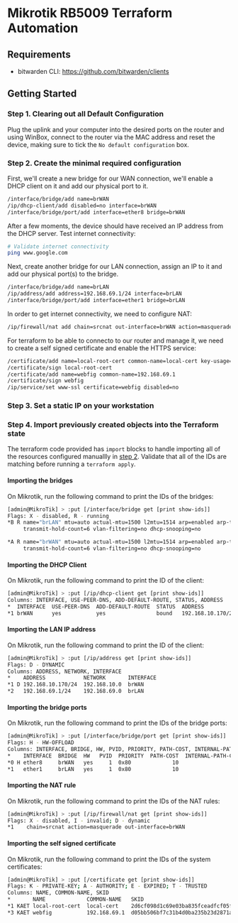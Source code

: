 # Mikrotik RB5009 Terraform Automation

## Requirements

- bitwarden CLI: <https://github.com/bitwarden/clients>

## Getting Started

### Step 1. Clearing out all Default Configuration

Plug the uplink and your computer into the desired ports on the router and using WinBox, connect to the router via the MAC address and reset the device, making sure to tick the `No default configuration` box.

### Step 2. Create the minimal required configuration

First, we'll create a new bridge for our WAN connection, we'll enable a DHCP client on it and add our physical port to it.

```bash
/interface/bridge/add name=brWAN
/ip/dhcp-client/add disabled=no interface=brWAN
/interface/bridge/port/add interface=ether8 bridge=brWAN
```

After a few moments, the device should have received an IP address from the DHCP server. Test internet connectivity:

```bash
# Validate internet connectivity
ping www.google.com
```

Next, create another bridge for our LAN connection, assign an IP to it and add our physical port(s) to the bridge.

```bash
/interface/bridge/add name=brLAN
/ip/address/add address=192.168.69.1/24 interface=brLAN
/interface/bridge/port/add interface=ether1 bridge=brLAN
```

In order to get internet connectivity, we need to configure NAT:

```bash
/ip/firewall/nat add chain=srcnat out-interface=brWAN action=masquerade src-address=192.168.69.0/24
```

For terraform to be able to connecto to our router and manage it, we need to create a self signed certificate and enable the HTTPS service:

```bash
/certificate/add name=local-root-cert common-name=local-cert key-usage=key-cert-sign,crl-sign
/certificate/sign local-root-cert
/certificate/add name=webfig common-name=192.168.69.1
/certificate/sign webfig
/ip/service/set www-ssl certificate=webfig disabled=no
```

### Step 3. Set a static IP on your workstation

### Step 4. Import previously created objects into the Terraform state

The terraform code provided has `import` blocks to handle importing all of the resources configured manuallly in [step 2](#step-2-create-the-minimal-required-configuration). Validate that all of the IDs are matching before running a `terraform apply`.

#### Importing the bridges

On Mikrotik, run the following command to print the IDs of the bridges:

```bash
[admin@MikroTik] > :put [/interface/bridge get [print show-ids]]
Flags: X - disabled, R - running
*B R name="brLAN" mtu=auto actual-mtu=1500 l2mtu=1514 arp=enabled arp-timeout=auto mac-address=48:A9:8A:BD:AB:D4 protocol-mode=rstp fast-forward=yes igmp-snooping=no auto-mac=yes ageing-time=5m priority=0x8000 max-message-age=20s forward-delay=15s
     transmit-hold-count=6 vlan-filtering=no dhcp-snooping=no

*A R name="brWAN" mtu=auto actual-mtu=1500 l2mtu=1514 arp=enabled arp-timeout=auto mac-address=48:A9:8A:BD:AB:DB protocol-mode=rstp fast-forward=yes igmp-snooping=no auto-mac=yes ageing-time=5m priority=0x8000 max-message-age=20s forward-delay=15s
     transmit-hold-count=6 vlan-filtering=no dhcp-snooping=no
```

#### Importing the DHCP Client

On Mikrotik, run the following command to print the ID of the client:

```bash
[admin@MikroTik] > :put [/ip/dhcp-client get [print show-ids]]
Columns: INTERFACE, USE-PEER-DNS, ADD-DEFAULT-ROUTE, STATUS, ADDRESS
*  INTERFACE  USE-PEER-DNS  ADD-DEFAULT-ROUTE  STATUS  ADDRESS
*1 brWAN      yes           yes                bound   192.168.10.170/24
```

#### Importing the LAN IP address

On Mikrotik, run the following command to print the ID of the client:

```bash
[admin@MikroTik] > :put [/ip/address get [print show-ids]]
Flags: D - DYNAMIC
Columns: ADDRESS, NETWORK, INTERFACE
*    ADDRESS            NETWORK       INTERFACE
*1 D 192.168.10.170/24  192.168.10.0  brWAN
*2   192.168.69.1/24    192.168.69.0  brLAN
```

#### Importing the bridge ports

On Mikrotik, run the following command to print the IDs of the bridge ports:

```bash
[admin@MikroTik] > :put [/interface/bridge/port get [print show-ids]]
Flags: H - HW-OFFLOAD
Columns: INTERFACE, BRIDGE, HW, PVID, PRIORITY, PATH-COST, INTERNAL-PATH-COST, HORIZON
*    INTERFACE  BRIDGE  HW   PVID  PRIORITY  PATH-COST  INTERNAL-PATH-COST  HORIZON
*0 H ether8     brWAN   yes     1  0x80             10                  10  none
*1   ether1     brLAN   yes     1  0x80             10                  10  none
```

#### Importing the NAT rule

On Mikrotik, run the following command to print the IDs of the NAT rules:

```bash
[admin@MikroTik] > :put [/ip/firewall/nat get [print show-ids]]
Flags: X - disabled, I - invalid; D - dynamic
*1    chain=srcnat action=masquerade out-interface=brWAN
```

#### Importing the self signed certificate

On Mikrotik, run the following command to print the IDs of the system certificates:

```bash
[admin@MikroTik] > :put [/certificate get [print show-ids]]
Flags: K - PRIVATE-KEY; A - AUTHORITY; E - EXPIRED; T - TRUSTED
Columns: NAME, COMMON-NAME, SKID
*       NAME             COMMON-NAME   SKID
*1 KAET local-root-cert  local-cert    2d6cf098d1c69e03ba835fceadfcf05f5200c562
*3 KAET webfig           192.168.69.1  d05bb506bf7c31b4d0ba235b23d2871a6e72ce74
```
